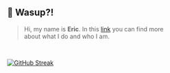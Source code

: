 ## 👋 Wasup?!

> Hi, my name is **Eric**. In this [link](https://ericviana.com.br) you can find more  <br/> about what I do and who I am.

<br/>

[![GitHub Streak](http://github-readme-streak-stats.herokuapp.com?user=ericviana&theme=tokyonight_duo)](https://git.io/streak-stats)


